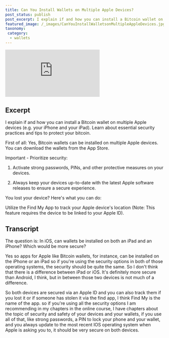 ```yaml
---
title: Can You Install Wallets on Multiple Apple Devices?
post_status: publish
post_excerpt: I explain if and how you can install a Bitcoin wallet on multiple Apple devices.
featured_image: /_images/CanYouInstallWalletsonMultipleAppleDevices.jpg
taxonomy:
 category:
  - wallets
---
```


<iframe src="https://player.vimeo.com/video/1019655276?badge=0&amp;autopause=0&amp;player_id=0&amp;app_id=58479" frameborder="0" allow="autoplay; fullscreen; picture-in-picture; clipboard-write; encrypted-media"title="Can You Install Wallets on Multiple Apple Devices？"></iframe>

<div style="margin-bottom:30px;"></div>

## Excerpt

I explain if and how you can install a Bitcoin wallet on multiple Apple devices (e.g. your iPhone and your iPad). Learn about essential security practices and tips to protect your bitcoin.

First of all: Yes, Bitcoin wallets can be installed on multiple Apple devices. You can download the wallets from the App Store.

Important - Prioritize security:

1. Activate strong passwords, PINs, and other protective measures on your devices.

2. Always keep your devices up-to-date with the latest Apple software releases to ensure a secure experience.

You lost your device? Here's what you can do:

Utilize the Find My App to track your Apple device's location (Note: This feature requires the device to be linked to your Apple ID).

## Transcript

The question is: In iOS, can wallets be installed on both an iPad and an iPhone? Which would be more secure?

Yes so apps for Apple like Bitcoin wallets, for instance, can be installed on the iPhone or an iPad so if you're using the security options in both of those operating systems, the security should be quite the same. So I don't think that there is a difference between iPad or iOS. It's definitely more secure than Android, I think, but in between those two devices is not much of a difference.

So both devices are secured via an Apple ID and you can also track them if you lost it or if someone has stolen it via the find app, I think Find My is the name of the app. so if you're using all the security options I am recommending in my chapters in the online course, I have chapters about the topic of security and safety of your devices and your wallets, if you use all of that, like strong passwords, a PIN to lock your phone and your wallet, and you always update to the most recent IOS operating system when Apple is asking you to, it should be very secure on both devices.
